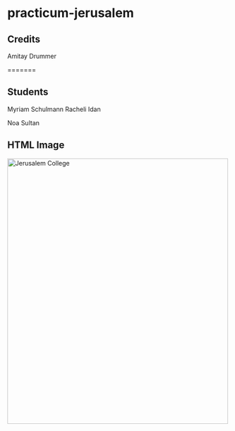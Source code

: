 # practicum-jerusalem
  
## Credits
Amitay Drummer

=======
## Students
Myriam Schulmann
Racheli Idan

Noa Sultan

<h2>HTML Image</h2>
<img src="Jerusalem College.png" alt="Jerusalem College" width="500" height="600">
